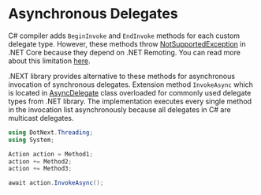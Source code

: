 Asynchronous Delegates
====
C# compiler adds `BeginInvoke` and `EndInvoke` methods for each custom delegate type. However, these methods throw [NotSupportedException](https://docs.microsoft.com/en-us/dotnet/api/system.notsupportedexception) in .NET Core because they depend on .NET Remoting. You can read more about this limitation [here](https://github.com/dotnet/corefx/issues/5940).

.NEXT library provides alternative to these methods for asynchronous invocation of synchronous delegates. Extension method `InvokeAsync` which is located in [AsyncDelegate](../../api/DotNext.Threading.AsyncDelegate.yml) class overloaded for commonly used delegate types from .NET library. The implementation executes every single method in the invocation list asynchronously because all delegates in C# are multicast delegates.

```csharp
using DotNext.Threading;
using System;

Action action = Method1;
action += Method2;
action += Method3;

await action.InvokeAsync();
```